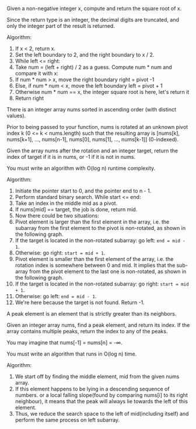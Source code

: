 Given a non-negative integer x, compute and return the square root of x.

Since the return type is an integer, the decimal digits are truncated, and only the integer part of the result is returned.

Algorithm:
1. If x < 2, return x.
2. Set the left boundary to 2, and the right boundary to x / 2.
3. While left <= right:
4. Take num = (left + right) / 2 as a guess. Compute num * num and compare it with x:
5. If num * num > x, move the right boundary right = pivot -1
6. Else, if num * num < x, move the left boundary left = pivot + 1
7. Otherwise num * num == x, the integer square root is here, let's return it
8. Return right

There is an integer array nums sorted in ascending order (with distinct values).

Prior to being passed to your function, nums is rotated at an unknown pivot index k (0 <= k < nums.length) such that the resulting array is [nums[k], nums[k+1], ..., nums[n-1], nums[0], nums[1], ..., nums[k-1]] (0-indexed).

Given the array nums after the rotation and an integer target, return the index of target if it is in nums, or -1 if it is not in nums.

You must write an algorithm with O(log n) runtime complexity.

Algorithm:
1. Initiate the pointer start to 0, and the pointer end to n - 1.
2. Perform standard binary search. While start <= end:
3. Take an index in the middle mid as a pivot.
4. If nums[mid] == target, the job is done, return mid.
5. Now there could be two situations:
6. Pivot element is larger than the first element in the array, i.e. the subarray from the first element to the pivot is non-rotated, as shown in the following graph.
7. If the target is located in the non-rotated subarray: go left: `end = mid - 1`.
8. Otherwise: go right: `start = mid + 1`.
9. Pivot element is smaller than the first element of the array, i.e. the rotation index is somewhere between 0 and mid. It implies that the sub-array from the pivot element to the last one is non-rotated, as shown in the following graph.
10. If the target is located in the non-rotated subarray: go right: `start = mid + 1`.
11. Otherwise: go left: `end = mid - 1`.
12. We're here because the target is not found. Return -1.

A peak element is an element that is strictly greater than its neighbors.

Given an integer array nums, find a peak element, and return its index. If the array contains multiple peaks, return the index to any of the peaks.

You may imagine that nums[-1] = nums[n] = -∞.

You must write an algorithm that runs in O(log n) time.

Algorithm:
1. We start off by finding the middle element, mid from the given nums array.
2. If this element happens to be lying in a descending sequence of numbers. or a local falling slope(found by comparing nums[i] to its right neighbour), it means that the peak will always lie towards the left of this element.
3. Thus, we reduce the search space to the left of mid(including itself) and perform the same process on left subarray.
